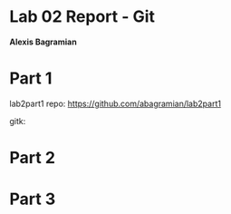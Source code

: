 # Lab 02 Report - Git
**Alexis Bagramian**

# Part 1
lab2part1 repo: https://github.com/abagramian/lab2part1

gitk:



# Part 2

# Part 3


